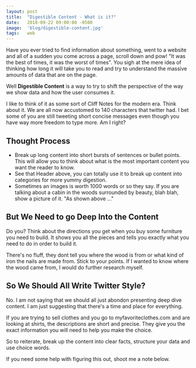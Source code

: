```yaml
---
layout: post
title:  "Digestible Content - What is it?"
date:   2018-09-22 09:00:00 -0500
image:  'blog/digestible-content.jpg'
tags:   web
---
```

Have you ever tried to find information about something, went to a website and all of a sudden you come across a page, scroll down and pow! "It was the best of times, it was the worst of times". You sigh at the mere idea of thinking how long it will take you to read and try to understand the massive amounts of data that are on the page. 

Well **Digestible Content** is a way to try to shift the perspective of the way we show data and how the user consumes it. 


I like to think of it as some sort of Cliff Notes for the modern era. Think about it.  We are all now accustomed to 140 characters that twitter had. I bet some of you are still tweeting short concise messages even though you have way more freedom to type more. Am I right?


## Thought Process
* Break up long content into short bursts of sentences or bullet points. This will allow you to think about what is the most important content you want the reader to know. 
* See that Header above, you can totally use it to break up content into categories for more yummy digestion. 
* Sometimes an images is worth 1000 words or so they say. If you are talking about a cabin in the woods surrounded by beauty, blah blah, show a picture of it. "As shown above ..."


## But We Need to go Deep Into the Content
Do you? Think about the directions you get when you buy some furniture you need to build. It shows you all the pieces and tells you exactly what you need to do in order to build it. 

There's no fluff, they dont tell you where the wood is from or what kind of iron the nails are made from. Stick to your points. If I wanted to know where the wood came from, I would do further research myself. 



## So We Should All Write Twitter Style?
No. I am not saying that we should all just abondon presenting deep dive content. I am just suggesting that there's a time and place for everything. 

If you are trying to sell clothes and you go to myfavoriteclothes.com and are looking at shirts, the descriptions are short and precise.  They give you the exact information you will need to help you make the choice. 


So to reiterate, break up the content into clear facts, structure your data and use choice words. 

If you need some help with figuring this out, shoot me a note below.
